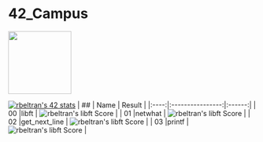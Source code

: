 # 42_Campus
<img src="https://raw.githubusercontent.com/kube/vscode-42header/master/42.png" width=128>

<br>

[![rbeltran's 42 stats](https://badge42.herokuapp.com/api/stats/rbeltran?privacyEmail=true)](https://github.com/JaeSeoKim/badge42)
|  ##  |			Name				| Result |
|:----:|:----------------:|:------:|
|  00  |libft							| ![rbeltran's libft Score](https://badge42.herokuapp.com/api/project/rbeltran/Libft) |
|  01  |netwhat     			| ![rbeltran's libft Score](https://badge42.herokuapp.com/api/project/rbeltan/netwhat) |
|  02  |get_next_line			| ![rbeltran's libft Score](https://badge42.herokuapp.com/api/project/rbeltran/get_next_line) |
|  03  |printf        		| ![rbeltran's libft Score](https://badge42.herokuapp.com/api/project/rbeltran/ft_printf) |

